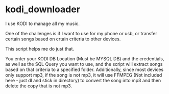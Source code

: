 # kodi_downloader

I use KODI to manage all my music.

One of the challenges is if I want to use for my phone or usb, or transfer certain songs based on crtain criteria to other devices.

This script helps me do just that.

You enter your KODI DB Location (Must be MYSQL DB) and the credentials, as well as the SQL Query you want to use, and the script will
extract songs based on that criteria to a specified folder. 
Additionally, since most devices only support mp3, if the song is not mp3, it will use FFMPEG (Not included here - just dl and stick in directory)
to convert the song into mp3 and then delete the copy that is not mp3.

